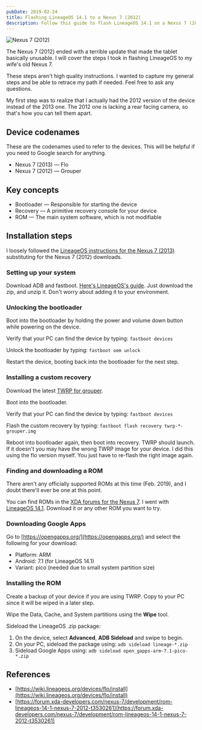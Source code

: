 ```yaml
---
pubDate: 2019-02-24
title: Flashing LineageOS 14.1 to a Nexus 7 (2012)
description: Follow this guide to flash LineageOS 14.1 on a Nexus 7 (2012) tablet. Learn the steps for unlocking the bootloader, installing TWRP, and sideloading the ROM and Google Apps to restore functionality to your device.
---
```


![Nexus 7 (2012)](/assets/nexus-7-2012.png)

The Nexus 7 (2012) ended with a terrible update that made the tablet basically unusable.
I will cover the steps I took in flashing LineageOS to my wife's old Nexus 7.

These steps aren't high quality instructions. I wanted to capture my general steps and be able to retrace my path if needed.
Feel free to ask any questions.

My first step was to realize that I actually had the 2012 version of the device instead of the 2013 one.
The 2012 one is lacking a rear facing camera, so that's how you can tell them apart.

## Device codenames

These are the codenames used to refer to the devices.
This will be helpful if you need to Google search for anything.

* Nexus 7 (2013) — Flo
* Nexus 7 (2012) — Grouper

## Key concepts

* Bootloader — Responsible for starting the device
* Recovery — A primitive recovery console for your device
* ROM — The main system software, which is not modifiable

## Installation steps

I loosely followed the [LineageOS instructions for the Nexus 7 (2013)](https://wiki.lineageos.org/devices/flo/install) substituting for the Nexus 7 (2012) downloads.

### Setting up your system

Download ADB and fastboot.
[Here's LineageOS's guide](https://wiki.lineageos.org/adb_fastboot_guide.html).
Just download the zip, and unzip it.
Don't worry about adding it to your environment.

### Unlocking the bootloader

Boot into the bootloader by holding the power and volume down button while powering on the device.

Verify that your PC can find the device by typing: `fastboot devices`

Unlock the bootloader by typing: `fastboot oem unlock`

Restart the device, booting back into the bootloader for the next step.

### Installing a custom recovery

Download the latest [TWRP for grouper](https://dl.twrp.me/grouper/).

Boot into the bootloader.

Verify that your PC can find the device by typing: `fastboot devices`

Flash the custom recovery by typing: `fastboot flash recovery twrp-*-grouper.img`

Reboot into bootloader again, then boot into recovery.
TWRP should launch.
If it doesn't you may have the wrong TWRP image for your device.
I did this using the flo version myself.
You just have to re-flash the right image again.

### Finding and downloading a ROM

There aren't any officially supported ROMs at this time (Feb. 2019), and I doubt there'll ever be one at this point.

You can find ROMs in the [XDA forums for the Nexus 7](https://forum.xda-developers.com/nexus-7/development).
I went with [LineageOS 14.1](https://forum.xda-developers.com/nexus-7/development/rom-lineageos-14-1-nexus-7-2012-t3530261).
Download it or any other ROM you want to try.

### Downloading Google Apps

Go to [https://opengapps.org/](https://opengapps.org/) and select the following for your download:

* Platform: ARM
* Android: 7.1 (for LineageOS 14.1)
* Variant: pico (needed due to small system partition size)

### Installing the ROM

Create a backup of your device if you are using TWRP.
Copy to your PC since it will be wiped in a later step.

Wipe the Data, Cache, and System partitions using the **Wipe** tool.

Sideload the LineageOS .zip package:

1. On the device, select **Advanced**, **ADB Sideload** and swipe to begin.
1. On your PC, sideload the package using: `adb sideload lineage-*.zip`
1. Sideload Google Apps using: `adb sideload open_gapps-arm-7.1-pico-*.zip`

## References

* [https://wiki.lineageos.org/devices/flo/install](https://wiki.lineageos.org/devices/flo/install)
* [https://forum.xda-developers.com/nexus-7/development/rom-lineageos-14-1-nexus-7-2012-t3530261](https://forum.xda-developers.com/nexus-7/development/rom-lineageos-14-1-nexus-7-2012-t3530261)
